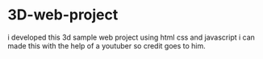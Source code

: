 # 3D-web-project
i developed this 3d sample web project using html css and javascript
i can made this with the help of a youtuber so credit goes to him.

